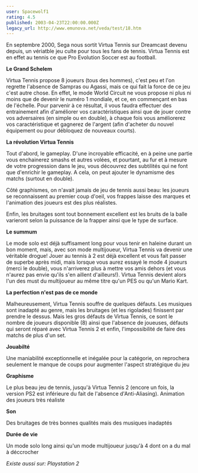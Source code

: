 ```yaml
---
user: Spacewolf1
rating: 4.5
published: 2003-04-23T22:00:00.000Z
legacy_url: http://www.emunova.net/veda/test/18.htm
---
```

En septembre 2000, Sega nous sortit Virtua Tennis sur Dreamcast devenu depuis, un vériatble jeu culte pour tous les fans de tennis. Virtua Tennis est en effet au tennis ce que Pro Evolution Soccer est au football.  

  

**Le Grand Schelem**  

Virtua Tennis propose 8 joueurs (tous des hommes), c'est peu et l'on regrette l'absence de Sampras ou Agassi, mais ce qui fait la force de ce jeu c'est autre chose. En effet, le mode World Circuit ne vous propose ni plus ni moins que de devenir le numéro 1 mondiale, et ce, en commençant en bas de l'échelle. Pour parvenir à ce résultat, il vous faudra effectuer des entrainement afin d'améliorer vos caractéristiques ainsi que de jouer contre vos adversaires (en simple ou en double), à chaque fois vous améliorerez vos caractéristique et gagnerez de l'argent (afin d'acheter du nouvel équipement ou pour débloquez de nouveaux courts).  

  

**La révolution Virtua Tennis**  

Tout d'abord, le gameplay. D'une incroyable efficacité, en à peine une partie vous enchainerez smashs et autres volées, et pourtant, au fur et à mesure de votre progression dans le jeu, vous découvrez des subtilités qui ne font que d'enrichir le gameplay. A cela, on peut ajouter le dynamisme des matchs (surtout en double).  

Côté graphismes, on n'avait jamais de jeu de tennis aussi beau: les joueurs se reconnaissent au premier coup d'oeil, vos frappes laisse des marques et l'animation des joueurs est des plus réalistes.  

Enfin, les bruitages sont tout bonnement excellent est les bruits de la balle varieront selon la puissance de la frapper ainsi que le type de surface.  

  

**Le summum**  

Le mode solo est déjà suffisament long pour vous tenir en haleine durant un bon moment, mais, avec son mode multijoueur, Virtua Tennis va devenir une véritable drogue! Jouer au tennis à 2 est déjà excellent et vous fait passer de superbe après midi, mais lorsque vous aurez essayé le mode 4 joueurs (merci le double), vous n'arriverez plus à mettre vos amis dehors (et vous n'aurez pas envie qu'ils s'en aillent d'ailleurs!). Virtua Tennis devient alors l'un des must du multijoueur au même titre qu'un PES ou qu'un Mario Kart.  

  

**La perfection n'est pas de ce monde**  

Malheureusement, Virtua Tennis souffre de quelques défauts. Les musiques sont inadapté au genre, mais les bruitages (et les rigolades) finissent par prendre le dessus. Mais les gros défauts de Virtua Tennis, ce sont le nombre de joueurs disponible (8) ainsi que l'absence de joueuses, défauts qui seront réparé avec Virtua Tennis 2 et enfin, l'impossibilité de faire des matchs de plus d'un set.  

  

  

**Jouabilté**  

Une maniabilité exceptionnelle et inégalée pour la catégorie, on reprochera seulement le manque de coups pour augmenter l'aspect stratégique du jeu  

**Graphisme**  

Le plus beau jeu de tennis, jusqu'à Virtua Tennis 2 (encore un fois, la version PS2 est inférieure du fait de l'absence d'Anti-Aliasing). Animation des joueurs très réaliste  

**Son**  

Des bruitages de très bonnes qualités mais des musiques inadaptés  

**Durée de vie**  

Un mode solo long ainsi qu'un mode multijoueur jusqu'à 4 dont on a du mal à déccrocher  

  

_Existe aussi sur:_ _Playstation 2_